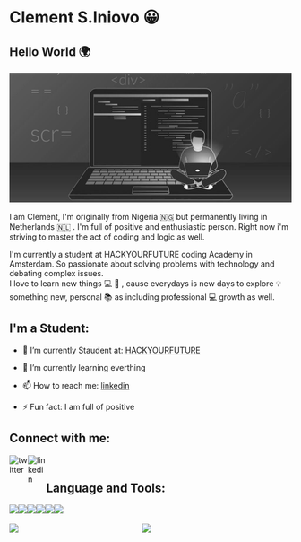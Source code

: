 # Clement S.Iniovo 😀

## Hello World 🌍

<img src="./src/coding.jpeg">
<br />
<!--
**tonyclem/tonyclem** is a ✨ _special_ ✨ repository because its `README.md` (this file) appears on your GitHub profile.
-->

I am Clement, I'm originally from Nigeria 🇳🇬 but permanently living in Netherlands 🇳🇱 . I'm full of positive and enthusiastic person. Right now i'm striving to master the act of coding and logic as well. <br>

I'm currently a student at HACKYOURFUTURE coding Academy in Amsterdam. So passionate about solving problems with technology and debating complex issues. <br>
I love to learn new things 💻 🚀 , cause everydays is new days to explore 💡 something new, personal 📚 as including professional 💻 growth as well.

## I'm a Student:

- 🔭 I’m currently Staudent at: [HACKYOURFUTURE]

- 🌱 I’m currently learning everthing

- 📫 How to reach me: [linkedin]

- ⚡ Fun fact: I am full of positive

## Connect with me:

[<img align="left" alt="twitter" width="33px" src="https://i.postimg.cc/Kz27Fnty/twitter.png">][twitter]

[<img align="left" alt="linkedin" width="33px" src="https://i.postimg.cc/44rf3Bmt/linkedin-logo.png">][linkedin]

<br />

## Language and Tools:

<img align="left" src="https://img.shields.io/badge/html5-%23E34F26.svg?style=for-the-badge&logo=html5&logoColor=white">

 <img align="left" src="https://img.shields.io/badge/css3-%231572B6.svg?style=for-the-badge&logo=css3&logoColor=white">

<img align="left" src="https://img.shields.io/badge/javascript-%23323330.svg?style=for-the-badge&logo=javascript&logoColor=%23F7DF1E">

<img align="left" src="https://img.shields.io/badge/CodePen-white?style=for-the-badge&logo=codepen&logoColor=black">

<img align="left" src="https://img.shields.io/badge/Visual%20Studio%20Code-0078d7.svg?style=for-the-badge&logo=visual-studio-code&logoColor=white">

<img align="left" src="https://img.shields.io/badge/VIM-%2311AB00.svg?style=for-the-badge&logo=vim&logoColor=white">

<br />
<br />

<img align='left' width="47%"  src='https://github-readme-stats.vercel.app/api?username=tonyclem&show_icons=true&theme=chartreuse-dark'/>

<img align='left' width="47%" src='https://github-readme-stats.vercel.app/api/top-langs/?username=tonyclem&layout=compact'/>

<br />
<br />

[hackyourfuture]: https://www.hackyourfuture.net
[twitter]: https://twitter.com/clement_S_Inv
[linkedin]: https://linkedin.com/in/clementiniovo01
